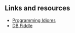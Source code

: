 ## Links and resources

- [Programming Idioms](https://www.programming-idioms.org/)
- [DB Fiddle](https://www.db-fiddle.com/f/2hU2nuUrSiujYtn9eBtuXV/0)
